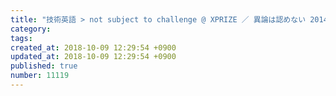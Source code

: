 ```yaml
---
title: "技術英語 > not subject to challenge @ XPRIZE ／ 異論は認めない 2014-01-30"
category: 
tags: 
created_at: 2018-10-09 12:29:54 +0900
updated_at: 2018-10-09 12:29:54 +0900
published: true
number: 11119
---
```



